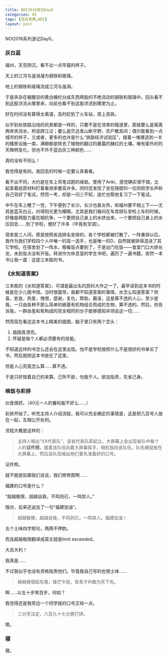 ```yaml
---
title: NOI2018游记Day0
categories: OI
tags: [信息竞赛,NOI]
layout: post
---
```


NOI2018系列游记Day0。

### 灰白蓝

福州，天空阴沉，看不出一点早晨的样子。

天上的江河与漩涡凝为钢铁和玻璃。

地上的钢铁和玻璃流成江河与漩涡。

于是夹杂在被醒目的黄白栅栏分成东西两股的不绝流动的钢铁和玻璃中。回头看不到这股洪流从哪里来，向前也看不到这股洪流到哪里为止。

好在时间没有算得太离谱，及时赶到了火车站，搭上高铁。

似乎到处铁路沿线的风景都是一样的，只要不是在漆黑的隧道里，那就要么是离离两岸夹流水，桥梁跨江过；要么是茫远青山断平野，农户散其间；偶尔能看到一点城市的样子，又或者，更多的也许是什么“铁路经济试验区”，摆着一堆建造到一半的楼房设施一类，满眼都是除去了植物的翻过的暴露的赭红的土壤。唯有窗外的的天晦明变化，但也不外乎蓝白灰三种颜色……

真的没有不同么！

我觉得是有的。我回去的时候一定要认真看看。

看不出不同，大约是在车上背笔试题的缘故。使用了Anki，感觉确实很不错，比起拿着纸质材料盯着看效率要高许多。同时还发现了坐在隔壁的一位同校学长声称自己背好了笔试，然而一考，却是一问三不知，连忙也帮他复习了一下笔试。

中午在车上睡了一觉，下午便到了长沙。长沙也甚炎热，和福州要不相上下——尤其是蓝天白云，衬得阳光更为耀眼。尤其是我们被闷在车库排队安检上车的时候，好像是两股力量在相抗争，一个要把自己身上的水挤出来，一个要把自己身上的水压回去……到了学校，便好了许多（毕竟有空调）。

宿舍是三人间，原是按照省选排名安排的，各个学校都被打散了。一阵重排以后，我作为我们学校四个人中唯一的高一选手，也是唯一的D，自然就被排得混进了其它学校。在宿舍划了一阵水，眼看饭点要到了，于是出门吃饭——食堂门口大排长龙，未到饭点没有开饭。转进作为休息室的学生书吧，遍历了一遍书籍，突然一本书让我一震：这是江本胜的书。

### 《水知道答案》

江本胜的《水知道答案》，可谓是最出名的民科大作之一了。最早读到这本书的时候是在少儿图书馆。当时很震惊，我都不知道答案的事情，水怎么知道答案？欣喜，悲哀，热爱，憎恨，感谢，复仇，帮助，霸凌，这是算不透的人心，至少是我，一只由各种不那么简单的碳基有机物组合而成的生物，算不透的。然后，你告诉我，一群由氢和氧构成的完全相同的分子能够感知并领会这一切……

然而现在看这这本书上精美的插图，脑子里只有两个念头：

1. 插图真漂亮。
2. 怀疑是每个人都必须要有的技能。

不知道这样的书怎么还会在这里出现。怕不是学校按照什么不是很好的书单买了书，然后就把这本书放在了这里。

但是人心究竟怎么算……算不透。

于是只好按着自己的来算。己所不欲，勿施于人。欲加指责，先省己身。

### 晚饭与彩排

伙食很好。（40元一人的餐标能不好么……）

彩排开始了。听完主持人介绍流程，我可以完全确定的事情是，这是把几百号人放在一起，互相公开处刑。

流程大概是这样的：

> 主持人喊出“XX代表队”，该省代表队即起立，大屏幕上会出现省队中每个人的**证件照**，接着该队伍向着大屏幕挥手，相机指向该队伍，队伍被投放在大屏幕上。然后该队伍喊出他们事先准备好的口号。

证件照。

就不能提前跟我们说说，我们修修图啊……

福建的口号是什么？

“超越极限，超越自我，不鸣则已，一鸣惊人。”

哦对，后来还追加了一句“福建加油”。

>超越极限，超越自我，不鸣则已，一鸣惊人。福建加油！

五个土味四字短句，两两不押韵。

而且超越极限翻译成英文就是limit exceeded。

大吉大利！

我真是……

不过我似乎也没有资格指责他们。毕竟我自己写的也很土味……

> 赫赫商宿起东南，锋芒乍现，青青子衿敢为天下先。

啊……以五十步笑百步，何如？

我觉得还是我旁边一个同学提的口号正经一点。

> 三分天注定，六百九十七分靠打拼。

嗯。

### 寝

寝。